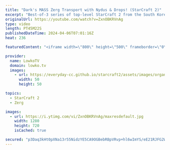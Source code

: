 ```yaml
---
title: "Dark's MASS Zerg Transport with Nydus & Drops! (StarCraft 2)"
excerpt: "Best-of-3 series of top-level StarCraft 2 from the South Korean SC2 server between Dark (Zerg) and ByuN (Terran). This series is played with the new multiplayer balance patch on the new StarCraft 2 maps. Support my work: https://patreon.com/lowkotv  Lowko merch: https://lowko.shop Tech setup: https://lowko.tv/setup"
originalUrl: https://youtube.com/watch?v=ZxnOBKRVnAg
type: video
length: PT45M22S
publishedDateTime: 2024-04-06T07:01:16Z
heat: 236

featuredContent: "<iframe width=\"800\" height=\"500\" frameborder=\"0\" src=\"https://www.youtube.com/embed/ZxnOBKRVnAg\" allow=\"accelerometer; autoplay; encrypted-media; gyroscope; picture-in-picture\" allowfullscreen></iframe>"

provider:
  name: LowkoTV
  domain: lowko.tv
  images:
    - url: https://everyday-cc.github.io/starcraft2/assets/images/organizations/lowko.tv-50x50.jpg
      width: 50
      height: 50

topics:
  - StarCraft 2
  - Zerg

images:
  - url: https://i.ytimg.com/vi/ZxnOBKRVnAg/maxresdefault.jpg
    width: 1280
    height: 720
    isCached: true

secured: "p3Daq3kHt0pXNa13r55NidzYE5CA9OGBebRBpVRvp+hl6wImYS/eE21RJFG2W394YZS8ND7ah4zQvNK+heLJWhXwS6GZA+Vv8bwTwgAlNG/GRQd8B2/UhPKR+4yrXMA4B134XtWIN2R6c6PHxSZZdLzcBmMh+GolhLVAYDPxZa6/Bavpsts1nb/PPb+xozZB9/srUGj6HvRRpJDiAMYOLj+gdwDj5jiHgzEtmpf6pMdEJ8UdwEMZXhyTvUrpZ9odnyhseeP5V851G+10EP/yLAUsNXRaLgSpUsaOG1JrhTtBENe2+MpLgRy8KVkZfVgCqf9MdRJxq5Quf15N05vo1cKMZBR/ZjMYBTWgIwLb03lYjj/L/WkpN8fawKjec4anCR2qT0KJLsouq5yD7DvmC/w6PADIu2czyRlj8Uw5GdY=;XKQTyKSiOfQLViP15sGRkw=="
---
```


